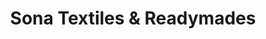 ---
title: "Sona Textiles & Readymades"
url: /ekarool/sona-textiles-and-readymades/
shop: clothes
---